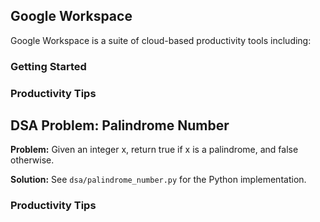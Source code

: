 ## Google Workspace

Google Workspace is a suite of cloud-based productivity tools including:

### Getting Started

### Productivity Tips

## DSA Problem: Palindrome Number

**Problem:**
Given an integer x, return true if x is a palindrome, and false otherwise.

**Solution:** See `dsa/palindrome_number.py` for the Python implementation.
### Productivity Tips
